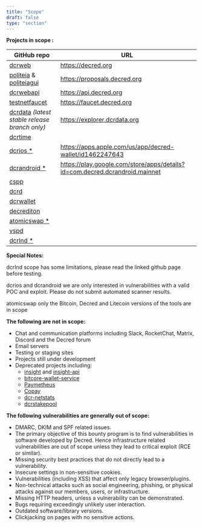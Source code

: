```yaml
---
title: "Scope"
draft: false
type: "section"
---
```


**Projects in scope :**

|GitHub repo|URL|
|---|---|
|[dcrweb](https://github.com/decred/dcrweb)|<https://decred.org>|
|[politeia](https://github.com/decred/politeia) & [politeiagui](https://github.com/decred/politeiagui)|<https://proposals.decred.org>|
|[dcrwebapi](https://github.com/decred/dcrwebapi)|<https://api.decred.org>|
|[testnetfaucet](https://github.com/decred/testnetfaucet)|<https://faucet.decred.org>|
|[dcrdata](https://github.com/decred/dcrdata) *(latest stable release branch only)*|<https://explorer.dcrdata.org>|
|[dcrtime](https://github.com/decred/dcrtime)||
|[dcrios *](https://github.com/planetdecred/dcrios) | <https://apps.apple.com/us/app/decred-wallet/id1462247643>|
|[dcrandroid *](https://github.com/planetdecred/dcrandroid)| <https://play.google.com/store/apps/details?id=com.decred.dcrandroid.mainnet>|
|[cspp](https://github.com/decred/cspp/)||
|[dcrd](https://github.com/decred/dcrd)||
|[dcrwallet](https://github.com/decred/dcrwallet)||
|[decrediton](https://github.com/decred/decrediton)||
|[atomicswap *](https://github.com/decred/atomicswap) ||
|[vspd](https://github.com/decred/vspd)||
|[dcrlnd *](https://github.com/decred/dcrlnd#security)||

**Special Notes:**

dcrlnd scope has some limitations, please read the linked github page before testing.

dcrios and dcrandroid we are only interested in vulnerabilities with a valid POC and exploit. Please do not submit automated scanner results. 

atomicswap only the Bitcoin, Decred and Litecoin versions of the tools are in scope

**The following are not in scope:**

- Chat and communication platforms including Slack, RocketChat, Matrix, Discord and the Decred forum
- Email servers
- Testing or staging sites
- Projects still under development
- Deprecated projects including:
  - [insight](https://github.com/decred/insight) and [insight-api](https://github.com/decred/insight-api)
  - [bitcore-wallet-service](https://github.com/decred/bitcore-wallet-service)
  - [Paymetheus](https://github.com/decred/paymetheus)
  - [Copay](https://github.com/decred/copay)
  - [dcr-netstats](https://github.com/decred/dcr-netstats)
  - [dcrstakepool](https://github.com/decred/dcrstakepool)

**The following vulnerabilities are generally out of scope:**

- DMARC, DKIM and SPF related issues.
- The primary objective of this bounty program is to find vulnerabilities in software developed by Decred. Hence infrastructure related vulnerabilities are out of scope unless they lead to critical exploit (RCE or similar).
- Missing security best practices that do not directly lead to a vulnerability.
- Insecure settings in non-sensitive cookies.
- Vulnerabilities (including XSS) that affect only legacy browser/plugins.
- Non-technical attacks such as social engineering, phishing, or physical attacks against our members, users, or infrastructure.
- Missing HTTP headers, unless a vulnerability can be demonstrated.
- Bugs requiring exceedingly unlikely user interaction.
- Outdated software/library versions.
- Clickjacking on pages with no sensitive actions.